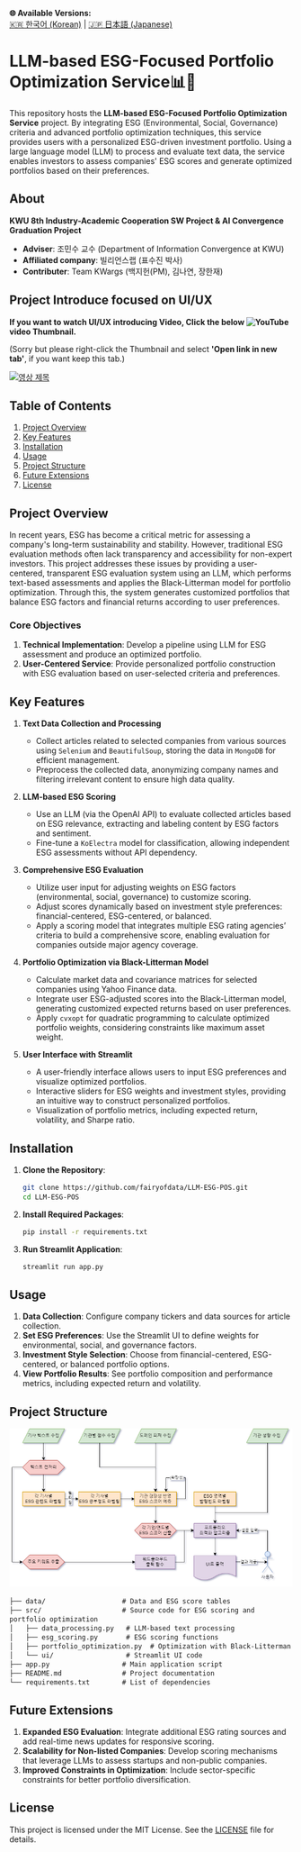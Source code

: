 **🌐 Available Versions:**  
[🇰🇷 한국어 (Korean)](https://github.com/fairyofdata/LLM_ESG_POS/blob/master/README_KR.md) | [🇯🇵 日本語 (Japanese)](https://github.com/fairyofdata/LLM_ESG_POS/blob/master/README_JP.md)  

# LLM-based ESG-Focused Portfolio Optimization Service📊🌱
This repository hosts the **LLM-based ESG-Focused Portfolio Optimization Service** project. By integrating ESG (Environmental, Social, Governance) criteria and advanced portfolio optimization techniques, this service provides users with a personalized ESG-driven investment portfolio. Using a large language model (LLM) to process and evaluate text data, the service enables investors to assess companies' ESG scores and generate optimized portfolios based on their preferences.

## About 
**KWU 8th Industry-Academic Cooperation SW Project & AI Convergence Graduation Project**
- **Adviser**: 조민수 교수 (Department of Information Convergence at KWU)
- **Affiliated company**: 빌리언스랩 (표수진 박사)
- **Contributer**: Team KWargs (백지헌(PM), 김나연, 장한재)

## Project Introduce focused on UI/UX
**If you want to watch UI/UX introducing Video, Click the below ![YouTube](https://img.shields.io/badge/YouTube-%23FF0000.svg?style=for-the-badge&logo=YouTube&logoColor=white) video Thumbnail.**

(Sorry but please right-click the Thumbnail and select **'Open link in new tab'**, if you want keep this tab.)

[![영상 제목](https://img.youtube.com/vi/kHAtgLC4PJY/0.jpg)](https://www.youtube.com/watch?v=kHAtgLC4PJY)

## Table of Contents
1. [Project Overview](#project-overview)
2. [Key Features](#key-features)
3. [Installation](#installation)
4. [Usage](#usage)
5. [Project Structure](#project-structure)
6. [Future Extensions](#future-extensions)
7. [License](#license)

## Project Overview
In recent years, ESG has become a critical metric for assessing a company's long-term sustainability and stability. However, traditional ESG evaluation methods often lack transparency and accessibility for non-expert investors. This project addresses these issues by providing a user-centered, transparent ESG evaluation system using an LLM, which performs text-based assessments and applies the Black-Litterman model for portfolio optimization. Through this, the system generates customized portfolios that balance ESG factors and financial returns according to user preferences.

### Core Objectives
1. **Technical Implementation**: Develop a pipeline using LLM for ESG assessment and produce an optimized portfolio.
2. **User-Centered Service**: Provide personalized portfolio construction with ESG evaluation based on user-selected criteria and preferences.

## Key Features
1. **Text Data Collection and Processing**  
   - Collect articles related to selected companies from various sources using `Selenium` and `BeautifulSoup`, storing the data in `MongoDB` for efficient management.
   - Preprocess the collected data, anonymizing company names and filtering irrelevant content to ensure high data quality.
   
2. **LLM-based ESG Scoring**
   - Use an LLM (via the OpenAI API) to evaluate collected articles based on ESG relevance, extracting and labeling content by ESG factors and sentiment.
   - Fine-tune a `KoElectra` model for classification, allowing independent ESG assessments without API dependency.

3. **Comprehensive ESG Evaluation**
   - Utilize user input for adjusting weights on ESG factors (environmental, social, governance) to customize scoring.
   - Adjust scores dynamically based on investment style preferences: financial-centered, ESG-centered, or balanced.
   - Apply a scoring model that integrates multiple ESG rating agencies’ criteria to build a comprehensive score, enabling evaluation for companies outside major agency coverage.

4. **Portfolio Optimization via Black-Litterman Model**
   - Calculate market data and covariance matrices for selected companies using Yahoo Finance data.
   - Integrate user ESG-adjusted scores into the Black-Litterman model, generating customized expected returns based on user preferences.
   - Apply `cvxopt` for quadratic programming to calculate optimized portfolio weights, considering constraints like maximum asset weight.

5. **User Interface with Streamlit**
   - A user-friendly interface allows users to input ESG preferences and visualize optimized portfolios.
   - Interactive sliders for ESG weights and investment styles, providing an intuitive way to construct personalized portfolios.
   - Visualization of portfolio metrics, including expected return, volatility, and Sharpe ratio.

## Installation
1. **Clone the Repository**:
   ```bash
   git clone https://github.com/fairyofdata/LLM-ESG-POS.git
   cd LLM-ESG-POS
   ```

2. **Install Required Packages**:
   ```bash
   pip install -r requirements.txt
   ```

3. **Run Streamlit Application**:
   ```bash
   streamlit run app.py
   ```

## Usage
1. **Data Collection**: Configure company tickers and data sources for article collection.
2. **Set ESG Preferences**: Use the Streamlit UI to define weights for environmental, social, and governance factors.
3. **Investment Style Selection**: Choose from financial-centered, ESG-centered, or balanced portfolio options.
4. **View Portfolio Results**: See portfolio composition and performance metrics, including expected return and volatility.

## Project Structure
![Architecture](https://github.com/fairyofdata/LLM.ESG.POS/blob/master/%EC%8B%9C%EC%8A%A4%ED%85%9C%20%EA%B5%AC%EC%84%B1%EB%8F%84.drawio.png)
```plaintext
├── data/                   # Data and ESG score tables
├── src/                    # Source code for ESG scoring and portfolio optimization
│   ├── data_processing.py   # LLM-based text processing
│   ├── esg_scoring.py       # ESG scoring functions
│   ├── portfolio_optimization.py  # Optimization with Black-Litterman
│   └── ui/                  # Streamlit UI code
├── app.py                  # Main application script
├── README.md               # Project documentation
└── requirements.txt        # List of dependencies
```

## Future Extensions
1. **Expanded ESG Evaluation**: Integrate additional ESG rating sources and add real-time news updates for responsive scoring.
2. **Scalability for Non-listed Companies**: Develop scoring mechanisms that leverage LLMs to assess startups and non-public companies.
3. **Improved Constraints in Optimization**: Include sector-specific constraints for better portfolio diversification.

## License
This project is licensed under the MIT License. See the [LICENSE](LICENSE) file for details.
